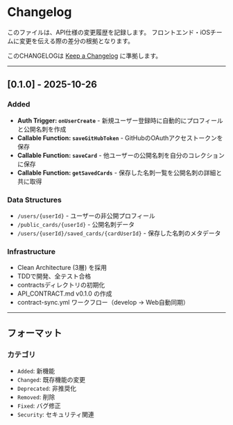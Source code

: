 # Changelog

このファイルは、API仕様の変更履歴を記録します。
フロントエンド・iOSチームに変更を伝える際の差分の根拠となります。

このCHANGELOGは [Keep a Changelog](https://keepachangelog.com/ja/1.0.0/) に準拠します。

---

## [0.1.0] - 2025-10-26

### Added
- **Auth Trigger: `onUserCreate`** - 新規ユーザー登録時に自動的にプロフィールと公開名刺を作成
- **Callable Function: `saveGitHubToken`** - GitHubのOAuthアクセストークンを保存
- **Callable Function: `saveCard`** - 他ユーザーの公開名刺を自分のコレクションに保存
- **Callable Function: `getSavedCards`** - 保存した名刺一覧を公開名刺の詳細と共に取得

### Data Structures
- `/users/{userId}` - ユーザーの非公開プロフィール
- `/public_cards/{userId}` - 公開名刺データ
- `/users/{userId}/saved_cards/{cardUserId}` - 保存した名刺のメタデータ

### Infrastructure
- Clean Architecture (3層) を採用
- TDDで開発、全テスト合格
- contractsディレクトリの初期化
- API_CONTRACT.md v0.1.0 の作成
- contract-sync.yml ワークフロー（develop → Web自動同期）

---

## フォーマット

### カテゴリ
- `Added`: 新機能
- `Changed`: 既存機能の変更
- `Deprecated`: 非推奨化
- `Removed`: 削除
- `Fixed`: バグ修正
- `Security`: セキュリティ関連
